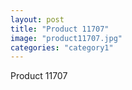 ```yaml
---
layout: post
title: "Product 11707"
image: "product11707.jpg"
categories: "category1"
---
```

Product 11707
